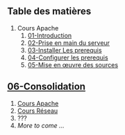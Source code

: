 ## Table des matières
1. Cours Apache
	1. [01-Introduction](./CoursApache/Chapitres/01-Introduction.md)
	2. [02-Prise en main du serveur](./CoursApache/Chapitres/02-Prise%20en%20main%20du%20serveur.md)
	3. [03-Installer Les prerequis](./CoursApache/Chapitres/03-Installer%20Les%20prerequis)
	4. [04-Configurer les prerequis](./CoursApache/Chapitres/04-Configurer%20les%20prerequis.md)
	5. [05-Mise en œuvre des sources](./CoursApache/Chapitres/05-Deployer%20les%20sources.md)
## [06-Consolidation](./CoursApache/Chapitres/06-Consolidation.md)

1. [Cours Apache](./CoursApache/Sommaire%20Apache.md)
2. [Cours Réseau](./CoursReseau/Sommaire%20Reseau.md)
3. ???
4. *More to come …*
